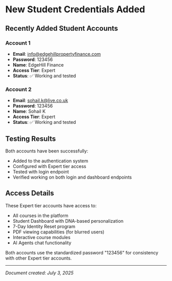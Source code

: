 # New Student Credentials Added

## Recently Added Student Accounts

### Account 1
- **Email**: info@edgehillpropertyfinance.com
- **Password**: 123456
- **Name**: EdgeHill Finance
- **Access Tier**: Expert
- **Status**: ✅ Working and tested

### Account 2
- **Email**: sohail.k@live.co.uk
- **Password**: 123456
- **Name**: Sohail K
- **Access Tier**: Expert
- **Status**: ✅ Working and tested

## Testing Results

Both accounts have been successfully:
- Added to the authentication system
- Configured with Expert tier access
- Tested with login endpoint
- Verified working on both login and dashboard endpoints

## Access Details

These Expert tier accounts have access to:
- All courses in the platform
- Student Dashboard with DNA-based personalization
- 7-Day Identity Reset program
- PDF viewing capabilities (for blurred users)
- Interactive course modules
- AI Agents chat functionality

Both accounts use the standardized password "123456" for consistency with other Expert tier accounts.

---
*Document created: July 3, 2025*